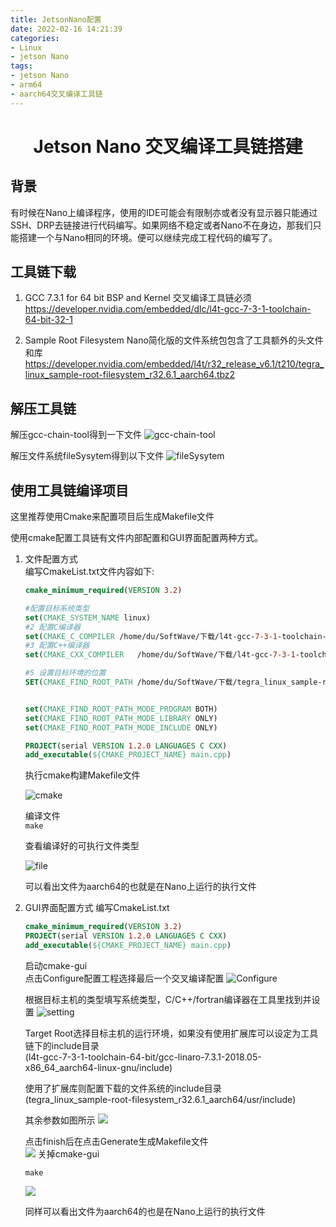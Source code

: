 ```yaml
---
title: JetsonNano配置
date: 2022-02-16 14:21:39
categories:
- Linux
- jetson Nano
tags: 
- jetson Nano
- arm64
- aarch64交叉编译工具链
---
```



<h1 align="center">Jetson Nano 交叉编译工具链搭建</h1>

## 背景
有时候在Nano上编译程序，使用的IDE可能会有限制亦或者没有显示器只能通过SSH、DRP去链接进行代码编写。如果网络不稳定或者Nano不在身边，那我们只能搭建一个与Nano相同的环境。便可以继续完成工程代码的编写了。
## 工具链下载
1. GCC 7.3.1 for 64 bit BSP and Kernel 交叉编译工具链必须
  https://developer.nvidia.com/embedded/dlc/l4t-gcc-7-3-1-toolchain-64-bit-32-1

2. Sample Root Filesystem Nano简化版的文件系统包包含了工具额外的头文件和库
   https://developer.nvidia.com/embedded/l4t/r32_release_v6.1/t210/tegra_linux_sample-root-filesystem_r32.6.1_aarch64.tbz2

## 解压工具链
解压gcc-chain-tool得到一下文件
![gcc-chain-tool](https://feizhufanfan.oss-cn-hangzhou.aliyuncs.com/blog/20220219021907.png)

解压文件系统fileSysytem得到以下文件
![fileSysytem](https://feizhufanfan.oss-cn-hangzhou.aliyuncs.com/blog/20220219015043.png)


## 使用工具链编译项目  
这里推荐使用Cmake来配置项目后生成Makefile文件

使用cmake配置工具链有文件内部配置和GUI界面配置两种方式。
1. 文件配置方式  
    编写CmakeList.txt文件内容如下:
    ```cmake
    cmake_minimum_required(VERSION 3.2)

    #配置目标系统类型
    set(CMAKE_SYSTEM_NAME linux)
    #2 配置C编译器
    set(CMAKE_C_COMPILER /home/du/SoftWave/下载/l4t-gcc-7-3-1-toolchain-64-bit/gcc-linaro-7.3.1-2018.05-x86_64_aarch64-linux-gnu/bin/aarch64-linux-gnu-gcc)
    #3 配置C++编译器
    set(CMAKE_CXX_COMPILER   /home/du/SoftWave/下载/l4t-gcc-7-3-1-toolchain-64-bit/gcc-linaro-7.3.1-2018.05-x86_64_aarch64-linux-gnu/bin/aarch64-linux-gnu-g++)

    #5 设置目标环境的位置
    SET(CMAKE_FIND_ROOT_PATH /home/du/SoftWave/下载/tegra_linux_sample-root-filesystem_r32.6.1_aarch64/usr/include)


    set(CMAKE_FIND_ROOT_PATH_MODE_PROGRAM BOTH)
    set(CMAKE_FIND_ROOT_PATH_MODE_LIBRARY ONLY)
    set(CMAKE_FIND_ROOT_PATH_MODE_INCLUDE ONLY)

    PROJECT(serial VERSION 1.2.0 LANGUAGES C CXX)
    add_executable(${CMAKE_PROJECT_NAME} main.cpp)
    ```
    执行cmake构建Makefile文件

    ![cmake](https://feizhufanfan.oss-cn-hangzhou.aliyuncs.com/blog/20220219023707.png)

    编译文件  
    `make`

    查看编译好的可执行文件类型

    ![file](https://feizhufanfan.oss-cn-hangzhou.aliyuncs.com/blog/20220219023929.png)

    可以看出文件为aarch64的也就是在Nano上运行的执行文件

2. GUI界面配置方式
    编写CmakeList.txt
    ```cmake
    cmake_minimum_required(VERSION 3.2)
    PROJECT(serial VERSION 1.2.0 LANGUAGES C CXX)
    add_executable(${CMAKE_PROJECT_NAME} main.cpp)
    ```
    启动cmake-gui  
    点击Configure配置工程选择最后一个交叉编译配置
    ![Configure](https://feizhufanfan.oss-cn-hangzhou.aliyuncs.com/blog/20220219024935.png)

    根据目标主机的类型填写系统类型，C/C++/fortran编译器在工具里找到并设置
    ![setting](https://feizhufanfan.oss-cn-hangzhou.aliyuncs.com/blog/20220219025130.png)

    
    Target Root选择目标主机的运行环境，如果没有使用扩展库可以设定为工具链下的include目录  
    (l4t-gcc-7-3-1-toolchain-64-bit/gcc-linaro-7.3.1-2018.05-x86_64_aarch64-linux-gnu/include)

    使用了扩展库则配置下载的文件系统的include目录    
    (tegra_linux_sample-root-filesystem_r32.6.1_aarch64/usr/include)

    其余参数如图所示
    ![](https://feizhufanfan.oss-cn-hangzhou.aliyuncs.com/blog/20220219030208.png)

    点击finish后在点击Generate生成Makefile文件  
    ![](https://feizhufanfan.oss-cn-hangzhou.aliyuncs.com/blog/20220219030427.png)
    关掉cmake-gui

    `make`
    
    ![](https://feizhufanfan.oss-cn-hangzhou.aliyuncs.com/blog/20220219030617.png)

    同样可以看出文件为aarch64的也是在Nano上运行的执行文件

